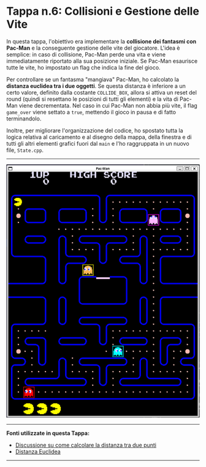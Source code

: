 # Tappa n.6: Collisioni e Gestione delle Vite

In questa tappa, l'obiettivo era implementare la **collisione dei fantasmi con Pac-Man** e la conseguente gestione delle vite del giocatore. L'idea è semplice: in caso di collisione, Pac-Man perde una vita e viene immediatamente riportato alla sua posizione iniziale. Se Pac-Man esaurisce tutte le vite, ho impostato un flag che indica la fine del gioco.

Per controllare se un fantasma "mangiava" Pac-Man, ho calcolato la **distanza euclidea tra i due oggetti**. Se questa distanza è inferiore a un certo valore, definito dalla costante `COLLIDE_BOX`, allora si attiva un reset del round (quindi si resettano le posizioni di tutti gli elementi) e la vita di Pac-Man viene decrementata. Nel caso in cui Pac-Man non abbia più vite, il flag `game_over` viene settato a `true`, mettendo il gioco in pausa e di fatto terminandolo.

Inoltre, per migliorare l'organizzazione del codice, ho spostato tutta la logica relativa al caricamento e al disegno della mappa, della finestra e di tutti gli altri elementi grafici fuori dal `main` e l'ho raggruppata in un nuovo file, `State.cpp`.

---

![Demo del gioco con gestione delle collisioni](images/demo.png)

---
**Fonti utilizzate in questa Tappa:**
* [Discussione su come calcolare la distanza tra due punti](https://it.mathworks.com/matlabcentral/answers/16848-how-to-find-distance-between-two-points)
* [Distanza Euclidea](https://it.wikipedia.org/wiki/Distanza_euclidea)
---
